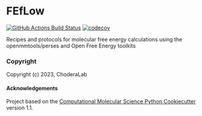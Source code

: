 FEfLow
==============================
[//]: # (Badges)
[![GitHub Actions Build Status](https://github.com/REPLACE_WITH_OWNER_ACCOUNT/fenchiridion/workflows/CI/badge.svg)](https://github.com/REPLACE_WITH_OWNER_ACCOUNT/fenchiridion/actions?query=workflow%3ACI)
[![codecov](https://codecov.io/gh/REPLACE_WITH_OWNER_ACCOUNT/fenchiridion/branch/main/graph/badge.svg)](https://codecov.io/gh/REPLACE_WITH_OWNER_ACCOUNT/fenchiridion/branch/main)


Recipes and protocols for molecular free energy calculations using the openmmtools/perses and Open Free Energy toolkits

### Copyright

Copyright (c) 2023, ChoderaLab


#### Acknowledgements
 
Project based on the 
[Computational Molecular Science Python Cookiecutter](https://github.com/molssi/cookiecutter-cms) version 1.1.
